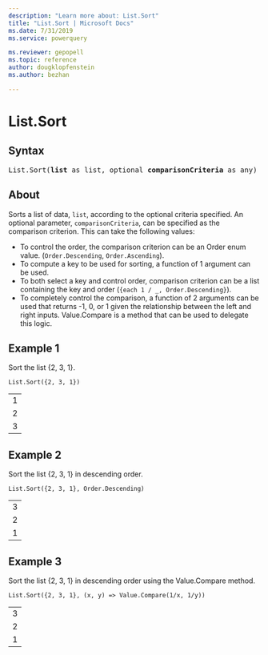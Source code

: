 ```yaml
---
description: "Learn more about: List.Sort"
title: "List.Sort | Microsoft Docs"
ms.date: 7/31/2019
ms.service: powerquery

ms.reviewer: gepopell
ms.topic: reference
author: dougklopfenstein
ms.author: bezhan

---
```

# List.Sort

## Syntax

<pre>
List.Sort(<b>list</b> as list, optional <b>comparisonCriteria</b> as any) as list  
</pre>
  
## About  
Sorts a list of data, `list`, according to the optional criteria specified. An optional parameter, `comparisonCriteria`, can be specified as the comparison criterion. This can take the following values: <ul> <li> To control the order, the comparison criterion can be an Order enum value. (<code>Order.Descending</code>, <code>Order.Ascending</code>). </li> <li> To compute a key to be used for sorting, a function of 1 argument can be used. </li> <li> To both select a key and control order, comparison criterion can be a list containing the key and order (<code>{each 1 / _, Order.Descending}</code>). </li> <li> To completely control the comparison, a function of 2 arguments can be used that returns -1, 0, or 1 given the relationship between the left and right inputs. Value.Compare is a method that can be used to delegate this logic. </li> </ul>

## Example 1
Sort the list {2, 3, 1}.

```powerquery-m
List.Sort({2, 3, 1})
```

<table> <tr><td>1</td></tr> <tr><td>2</td></tr> <tr><td>3</td></tr> </table>

## Example 2
Sort the list {2, 3, 1} in descending order.

```powerquery-m
List.Sort({2, 3, 1}, Order.Descending)
```

<table> <tr><td>3</td></tr> <tr><td>2</td></tr> <tr><td>1</td></tr> </table>

## Example 3
Sort the list {2, 3, 1} in descending order using the Value.Compare method.

```powerquery-m
List.Sort({2, 3, 1}, (x, y) => Value.Compare(1/x, 1/y))
```

<table> <tr><td>3</td></tr> <tr><td>2</td></tr> <tr><td>1</td></tr> </table>
